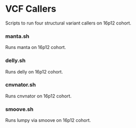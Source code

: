 # VCF Callers

Scripts to run four structural variant callers on 16p12 cohort.

### manta.sh

Runs manta on 16p12 cohort.

### delly.sh

Runs delly on 16p12 cohort.

### cnvnator.sh

Runs cnvnator on 16p12 cohort.

### smoove.sh

Runs lumpy via smoove on 16p12 cohort.

